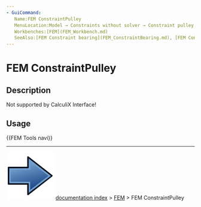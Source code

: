 ```yaml
---
- GuiCommand:
   Name:FEM ConstraintPulley
   MenuLocation:Model → Constraints without solver → Constraint pulley
   Workbenches:[FEM](FEM_Workbench.md)
   SeeAlso:[FEM Constraint bearing](FEM_ConstraintBearing.md), [FEM Constraint gear](FEM_ConstraintGear.md)
---
```


# FEM ConstraintPulley

## Description

Not supported by CalculiX Interface!

## Usage




 {{FEM Tools navi}}



---
![](images/Button_right.svg) [documentation index](../README.md) > [FEM](Category_FEM.md) > FEM ConstraintPulley
